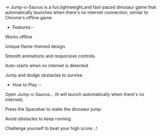 -> Jump-o-Saurus is a fun,lightweight,and fast-paced dinosaur game that automatically launches when there's no internet connection, similar to Chrome's offline game.

* Features:-

Works offline

Unique flame-themed design.

Smooth animations and responsive controls.

Auto-starts when no internet is detected.

Jump and dodge obstacles to survive.

* How to Play :-

Open Jump-o-Saurus... (it will launch automatically when there's no internet).

Press the Spacebar to make the dinosaur jump.

Avoid obstacles to keep running.

Challenge yourself to beat your high score...!
